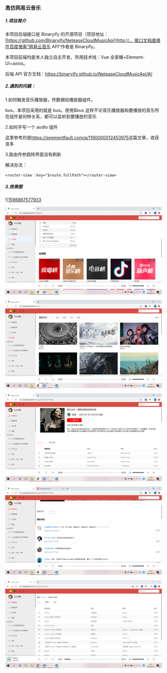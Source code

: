 ### 高仿网易云音乐

##### 1.**项目简介**

本项目后端接口是 Binaryify 的开源项目（项目地址：[https://github.com/Binaryify/NeteaseCloudMusicApi](http:)），接口文档直接在百度搜索“网易云音乐 API”作者是 Binaryify。

本项目前端均是本人独立自主开发，所用技术栈：Vue 全家桶+Element-UI+axios。

后端 API 官方文档：[<https://binaryify.github.io/NeteaseCloudMusicApi/#/>](http:)

##### 2.遇到的问题：

1.如何触发音乐播放器，传数据给播放器组件。

bus，本项目采用的就是 bus。使用\$bus 这样不论音乐播放器和要播放的音乐所在组件是何种关系，都可以监听到要播放的音乐

2.如何手写一个 audio 组件

这里参考的是<https://segmentfault.com/a/1190000012453975>这篇文章，收获良多

3.路由传参跳转界面没有刷新

解决办法：

`<router-view :key="$route.fullPath"></router-view>`

##### 3.效果图

![[1598867577933](https://github.com/lingliyi/images/blob/master/cloud_images/1598867577933.png)

![1598867607989](https://github.com/lingliyi/images/blob/master/cloud_images/1598867607989.png)

![1598867642292](https://github.com/lingliyi/images/blob/master/cloud_images/1598867642292.png)

![1598867677840](https://github.com/lingliyi/images/blob/master/cloud_images/1598867677840.png)

![1598867878044](https://github.com/lingliyi/images/blob/master/cloud_images/1598867878044.png)

![1598872923053](https://github.com/lingliyi/images/blob/master/cloud_images/1598872923053.png)
